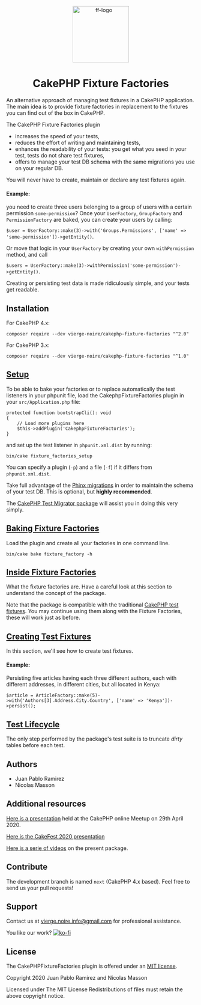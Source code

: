 <p align="center">
    <a href="https://vierge-noire.github.io/" target="_blank"><img src="https://vierge-noire.github.io/images/fixture_factories.svg" alt="ff-logo" width="150"  /></a>
</p>
<h1 align="center">
CakePHP Fixture Factories
</h1>
An alternative approach of managing test fixtures in a CakePHP application. 
The main idea is to provide fixture factories in replacement to the fixtures you can find out of the box in CakePHP.

The CakePHP Fixture Factories plugin
* increases the speed of your tests,
* reduces the effort of writing and maintaining tests,
* enhances the readability of your tests: you get what you seed in your test, tests do not share test fixtures,
* offers to manage your test DB schema with the same migrations you use on your regular DB.

You will never have to create, maintain or declare any test fixtures again.

#### Example:

you need to create three users belonging to a group of users with a certain permission `some-permission`? Once your `UserFactory`, `GroupFactory` and `PermissionFactory` are baked, you can create your users by calling:

`$user = UserFactory::make(3)->with('Groups.Permissions', ['name' => 'some-permission'])->getEntity()`.

Or move that logic in your `UserFactory` by creating your own `withPermission` method, and call

`$users = UserFactory::make(3)->withPermission('some-permission')->getEntity()`.

Creating or persisting test data is made ridiculously simple, and your tests get readable.

## Installation
For CakePHP 4.x:
```
composer require --dev vierge-noire/cakephp-fixture-factories "^2.0"
```

For CakePHP 3.x:
```
composer require --dev vierge-noire/cakephp-fixture-factories "^1.0"
```

## [Setup](docs/setup.md)

To be able to bake your factories or to replace automatically the test listeners in your phpunit file,
load the CakephpFixtureFactories plugin in your `src/Application.php` file:
```
protected function bootstrapCli(): void
{
    // Load more plugins here
    $this->addPlugin('CakephpFixtureFactories');
}
```

and set up the test listener in `phpunit.xml.dist` by running: 
```
bin/cake fixture_factories_setup
```

You can specify a plugin (`-p`) and a file (`-f`) if it differs from `phpunit.xml.dist`.

Take full advantage of the [Phinx migrations](https://book.cakephp.org/migrations/3/en/index.html) in order to maintain the schema
of your test DB. This is optional, but __highly recommended__.

The [CakePHP Test Migrator package](https://github.com/vierge-noire/cakephp-test-migrator) will assist you in doing this very simply.

## [Baking Fixture Factories](docs/bake.md)

Load the plugin and create all your factories in one command line.
```$xslt
bin/cake bake fixture_factory -h
```

## [Inside Fixture Factories](docs/factories.md)

What the fixture factories are. Have a careful look at this section to understand the concept of the package.

Note that the package is compatible with the traditional [CakePHP test fixtures](https://book.cakephp.org/4/en/development/testing.html#fixtures).
You may continue using them along with the Fixture Factories, these will work just as before.

## [Creating Test Fixtures](docs/examples.md)

In this section, we'll see how to create test fixtures.

#### Example:
Persisting five articles having each three different authors, each with different addresses, in different cities, but all located in Kenya:
```$xslt
$article = ArticleFactory::make(5)->with('Authors[3].Address.City.Country', ['name' => 'Kenya'])->persist();
```

## [Test Lifecycle](docs/lifecycle.md)

The only step performed by the package's test suite is to truncate *dirty* tables before each test.

## Authors
* Juan Pablo Ramirez
* Nicolas Masson

## Additional resources

[Here is a presentation](https://www.youtube.com/watch?v=a7EQvHkIb60&t=107m54s) held at the CakePHP online Meetup on 29th April 2020.

[Here is the CakeFest 2020 presentation](https://www.youtube.com/watch?v=PNA1Ck2-nVc&t=30s)

[Here is a serie of videos](https://www.youtube.com/playlist?list=PLYQ7YCTh-CYwL4pcDkzqHF8sv31cVd2or) on the present package.

## Contribute

The development branch is named `next` (CakePHP 4.x based). Feel free to send us your pull requests!

## Support
Contact us at vierge.noire.info@gmail.com for professional assistance.

You like our work? [![ko-fi](https://www.ko-fi.com/img/githubbutton_sm.svg)](https://ko-fi.com/L3L52P9JA)

## License

The CakePHPFixtureFactories plugin is offered under an [MIT license](https://opensource.org/licenses/mit-license.php).

Copyright 2020 Juan Pablo Ramirez and Nicolas Masson

Licensed under The MIT License Redistributions of files must retain the above copyright notice.
